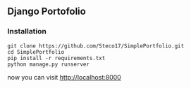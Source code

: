 ﻿## Django Portofolio

### Installation

```
git clone https://github.com/Steco17/SimplePortfolio.git
cd SimplePortfolio
pip install -r requirements.txt
python manage.py runserver
```

now you can visit <a href="http://localhost:8000" target="_blank">http://localhost:8000</a>
